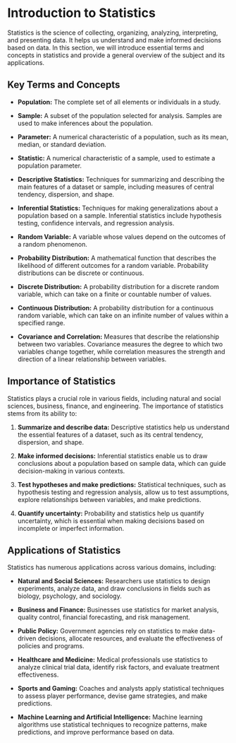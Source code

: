 # Introduction to Statistics

Statistics is the science of collecting, organizing, analyzing, interpreting, and presenting data. It helps us understand and make informed decisions based on data. In this section, we will introduce essential terms and concepts in statistics and provide a general overview of the subject and its applications.

## Key Terms and Concepts

* **Population:** The complete set of all elements or individuals in a study.

* **Sample:** A subset of the population selected for analysis. Samples are used to make inferences about the population.

* **Parameter:** A numerical characteristic of a population, such as its mean, median, or standard deviation.

* **Statistic:** A numerical characteristic of a sample, used to estimate a population parameter.

* **Descriptive Statistics:** Techniques for summarizing and describing the main features of a dataset or sample, including measures of central tendency, dispersion, and shape.

* **Inferential Statistics:** Techniques for making generalizations about a population based on a sample. Inferential statistics include hypothesis testing, confidence intervals, and regression analysis.

* **Random Variable:** A variable whose values depend on the outcomes of a random phenomenon.

* **Probability Distribution:** A mathematical function that describes the likelihood of different outcomes for a random variable. Probability distributions can be discrete or continuous.

* **Discrete Distribution:** A probability distribution for a discrete random variable, which can take on a finite or countable number of values.

* **Continuous Distribution:** A probability distribution for a continuous random variable, which can take on an infinite number of values within a specified range.

* **Covariance and Correlation:** Measures that describe the relationship between two variables. Covariance measures the degree to which two variables change together, while correlation measures the strength and direction of a linear relationship between variables.

## Importance of Statistics

Statistics plays a crucial role in various fields, including natural and social sciences, business, finance, and engineering. The importance of statistics stems from its ability to:

1. **Summarize and describe data:** Descriptive statistics help us understand the essential features of a dataset, such as its central tendency, dispersion, and shape.

2. **Make informed decisions:** Inferential statistics enable us to draw conclusions about a population based on sample data, which can guide decision-making in various contexts.

3. **Test hypotheses and make predictions:** Statistical techniques, such as hypothesis testing and regression analysis, allow us to test assumptions, explore relationships between variables, and make predictions.

4. **Quantify uncertainty:** Probability and statistics help us quantify uncertainty, which is essential when making decisions based on incomplete or imperfect information.

## Applications of Statistics

Statistics has numerous applications across various domains, including:

* **Natural and Social Sciences:** Researchers use statistics to design experiments, analyze data, and draw conclusions in fields such as biology, psychology, and sociology.

* **Business and Finance:** Businesses use statistics for market analysis, quality control, financial forecasting, and risk management.

* **Public Policy:** Government agencies rely on statistics to make data-driven decisions, allocate resources, and evaluate the effectiveness of policies and programs.

* **Healthcare and Medicine:** Medical professionals use statistics to analyze clinical trial data, identify risk factors, and evaluate treatment effectiveness.

* **Sports and Gaming:** Coaches and analysts apply statistical techniques to assess player performance, devise game strategies, and make predictions.

* **Machine Learning and Artificial Intelligence:** Machine learning algorithms use statistical techniques to recognize patterns, make predictions, and improve performance based on data.

